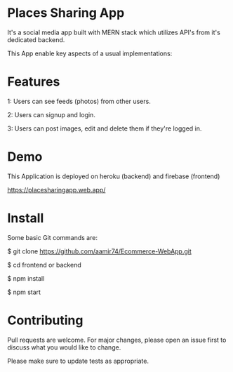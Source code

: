 # Places Sharing App
It's a social media app built with MERN stack which utilizes API's from it's dedicated backend. 

This App enable key aspects of a usual implementations:

# Features
1: Users can see feeds (photos) from other users.

2: Users can signup and login.

3: Users can post images, edit and delete them if they're logged in.

# Demo 
This Application is deployed on heroku (backend) and firebase (frontend)

https://placesharingapp.web.app/

# Install
Some basic Git commands are:

$ git clone  https://github.com/aamir74/Ecommerce-WebApp.git

$ cd frontend or backend

$ npm install

$ npm start

# Contributing
Pull requests are welcome. For major changes, please open an issue first to discuss what you would like to change.

Please make sure to update tests as appropriate.

